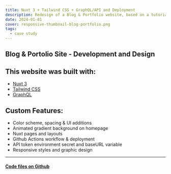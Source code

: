 ```yaml
---
title: Nuxt 3 + Tailwind CSS + GraphQL/API and Deployment
description: Redesign of a Blog & Portfolio website, based on a tutorial series by Dan Vega with custom features added. 
date: 2024-01-01
cover: responsive-thumbnail-blog-portfolio.png
tags:
  - case study
---
```


<h2 class="text-3xl font-semibold mb-9">
  Blog & Portolio Site - Development and Design
</h2>

<!-- <img src="/images/studies/responsive-thumbnail-blog-portfolio.png" alt="" class="mb-6"/> -->

<h2 class="text-2xl font-semibold mt-8 mb-2">This website was built with:</h2>
<ul class="list-disc">
  <li class="ml-8 py-1"><a href="https://nuxt.com" target="_blank">Nuxt 3</a></li>
  <li class="ml-8 py-1"><a href="https://tailwindcss.com" target="_blank">Tailwind CSS</a></li>
  <li class="ml-8 py-1"><a href="https://graphql.org" target="_blank">GraphQL</a></li>
</ul>

<h2 class="text-2xl font-semibold mt-8 mb-2">Custom Features:</h2>
<ul class="list-disc">
  <li class="ml-8 py-1">Color scheme, spacing & UI additions</li>
  <li class="ml-8 py-1">Animated gradient background on homepage</li>
  <li class="ml-8 py-1">Nuxt pages and layouts</li>
  <li class="ml-8 py-1">Github Actions workflow & deployment</li>
  <li class="ml-8 py-1">API token environment secret and baseURL variable</li>
  <li class="ml-8 py-1">Responsive styles and graphic design</li>
</ul>

<!-- <h2 class="text-2xl font-semibold mt-8">Based on a series by:</h2>

<div>
  <a 
    href="https://www.youtube.com/playlist?list=PL4cUxeGkcC9gqdtrsPXR3K7nJhvYugyni" 
    aria-label="Dan Vega on YouTube"
    target="_blank"
    class="dark:text-white"
  >
    <span class="font-semibold">Dan Vega</span> on <span class="font-semibold">YouTube</span> <Icon name="uil:youtube" size="1.1rem"/>
  </a>
</div>

<img src="/images/studies/tutorial-blog-screenshot.png" alt="" class="mb-6"/> -->

<!-- <h3 class="text-center">
  Tutorial published by <a href="https://www.youtube.com/playlist?list=PL4cUxeGkcC9gqdtrsPXR3K7nJhvYugyni" target="_blank" class="font-bold hover:underline">Net Ninja</a>
</h3> -->

<hr class="w-1/2 mx-auto mt-9 mb-8">

<h4 class="text-xl text-center">
  <a 
    href="https://github.com/hellraiser899" 
    aria-label="Dan Vega on YouTube"
    target="_blank"
    class="dark:text-white"
  >
    <span class="font-semibold">Code files</span> on <span class="font-semibold">Github</span> <Icon name="uil:github" size="1.1rem"/>
  </a>
</h4>
